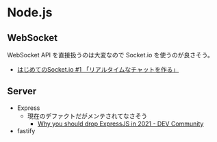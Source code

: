 # Node.js

## WebSocket

WebSocket API を直接扱うのは大変なので Socket.io を使うのが良さそう。

- [はじめてのSocket.io #1 「リアルタイムなチャットを作る」](https://blog.katsubemakito.net/nodejs/socketio/realtime-chat1)

## Server

- Express
  - 現在のデファクトだがメンテされてなさそう
    - [Why you should drop ExpressJS in 2021 - DEV Community](https://dev.to/romainlanz/why-you-should-drop-expressjs-in-2021-711)
- fastify
